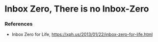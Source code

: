 # Inbox Zero, There is no Inbox-Zero

### References

- Inbox Zero for Life, https://xph.us/2013/01/22/inbox-zero-for-life.html